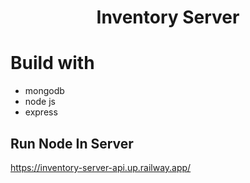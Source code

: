 <h1 align="center"> Inventory Server </h1>

# Build with
- mongodb
- node js
- express


## Run Node In Server

https://inventory-server-api.up.railway.app/
